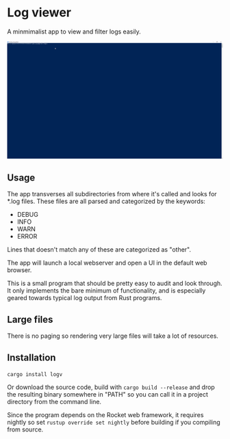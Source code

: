 # Log viewer

A minmimalist app to view and filter logs easily.

![Example GIF](https://github.com/cfsamson/rust-logviewer/blob/master/assets/logv4.gif)

## Usage

The app transverses all subdirectories from where it's called and looks for
*.log files. These files are all parsed and categorized by the keywords:

- DEBUG
- INFO
- WARN
- ERROR

Lines that doesn't match any of these are categorized as "other".

The app will launch a local webserver and open a UI in the default web browser.

This is a small program that should be pretty easy to audit and look through.
It only implements the bare minimum of functionality, and is especially geared
towards typical log output from Rust programs.

## Large files

There is no paging so rendering very large files will take a lot of resources.

## Installation

`cargo install logv`

Or download the source code, build with `cargo build --release` and drop
the resulting binary somewhere in "PATH" so you can call it in a project
directory from the command line.

Since the program depends on the Rocket web framework, it requires nightly so
set `rustup override set nightly` before building if you compiling from source.
